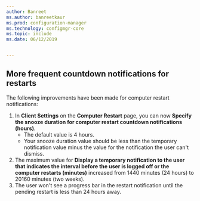 ```yaml
---
author: Banreet
ms.author: banreetkaur
ms.prod: configuration-manager
ms.technology: configmgr-core
ms.topic: include
ms.date: 06/12/2019


---
```


## More frequent countdown notifications for restarts
<!--3976435-->
The following improvements have been made for computer restart notifications:

1. In **Client Settings** on the **Computer Restart** page, you can now **Specify the snooze duration for computer restart countdown notifications (hours)**.
     - The default value is 4 hours.
     - Your snooze duration value should be less than the temporary notification value minus the value for the notification the user can't dismiss.
2. The maximum value for **Display a temporary notification to the user that indicates the interval before the user is logged off or the computer restarts (minutes)** increased from 1440 minutes (24 hours) to 20160 minutes (two weeks).
3. The user won't see a progress bar in the restart notification until the pending restart is less than 24 hours away.
